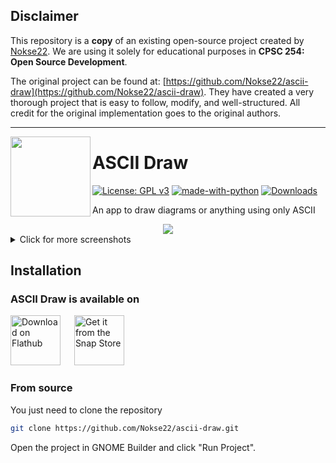 ## Disclaimer

This repository is a **copy** of an existing open-source project created by [Nokse22](https://github.com/Nokse22/ascii-draw). We are using it solely for educational purposes in **CPSC 254: Open Source Development**. 

The original project can be found at: [https://github.com/Nokse22/ascii-draw](https://github.com/Nokse22/ascii-draw). They have created a very thorough project that is easy to follow, modify, and well-structured. All credit for the original implementation goes to the original authors.

---

<img height="128" src="data/icons/hicolor/scalable/apps/io.github.nokse22.asciidraw.svg" align="left"/>

# ASCII Draw
  [![License: GPL v3](https://img.shields.io/badge/License-GPLv3-blue.svg)](https://www.gnu.org/licenses/gpl-3.0)
  [![made-with-python](https://img.shields.io/badge/Made%20with-Python-ff7b3f.svg)](https://www.python.org/)
  [![Downloads](https://img.shields.io/badge/dynamic/json?color=brightgreen&label=Flathub%20Downloads&query=%24.installs_total&url=https%3A%2F%2Fflathub.org%2Fapi%2Fv2%2Fstats%2Fio.github.nokse22.asciidraw)](https://flathub.org/apps/details/io.github.nokse22.asciidraw)
  
  <p>
    An app to draw diagrams or anything using only ASCII
	</p>

  <div align="center">
  <img src="data/resources/screenshot 01.png" max-height="500"/>
  </div>
  <details>
<summary>Click for more screenshots</summary>
<div align="center">
<img src="data/resources/screenshot 02.png" max-height="500"/>
<img src="data/resources/screenshot 03.png" max-height="500"/>
<img src="data/resources/screenshot 04.png" max-height="500"/>
<img src="data/resources/screenshot 05.png" max-height="500"/>
<img src="data/resources/screenshot 06.png" max-height="500"/>
</div>
</details>

## Installation
### ASCII Draw is available on
<a href='https://flathub.org/apps/io.github.nokse22.asciidraw'><img height='80' alt='Download on Flathub' src='https://dl.flathub.org/assets/badges/flathub-badge-en.png'/></a>
<h>&emsp;</h> <a href="https://snapcraft.io/ascii-draw"><img height='80' alt="Get it from the Snap Store" src="https://snapcraft.io/static/images/badges/en/snap-store-black.svg"/></a>

### From source

You just need to clone the repository

```sh
git clone https://github.com/Nokse22/ascii-draw.git
```

Open the project in GNOME Builder and click "Run Project".
